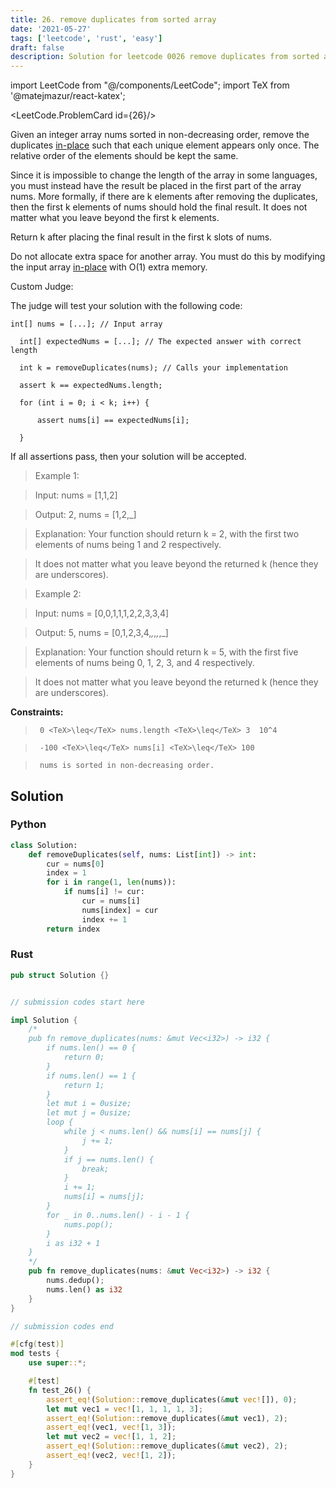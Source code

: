 ```yaml
---
title: 26. remove duplicates from sorted array
date: '2021-05-27'
tags: ['leetcode', 'rust', 'easy']
draft: false
description: Solution for leetcode 0026 remove duplicates from sorted array
---
```

import LeetCode from "@/components/LeetCode";
import TeX from '@matejmazur/react-katex';

<LeetCode.ProblemCard id={26}/>
 

  Given an integer array nums sorted in non-decreasing order, remove the duplicates [in-place](https://en.wikipedia.org/wiki/In-place_algorithm) such that each unique element appears only once. The relative order of the elements should be kept the same.

  Since it is impossible to change the length of the array in some languages, you must instead have the result be placed in the first part of the array nums. More formally, if there are k elements after removing the duplicates, then the first k elements of nums should hold the final result. It does not matter what you leave beyond the first k elements.

  Return k after placing the final result in the first k slots of nums.

  Do not allocate extra space for another array. You must do this by modifying the input array [in-place](https://en.wikipedia.org/wiki/In-place_algorithm) with O(1) extra memory.

  Custom Judge:

  The judge will test your solution with the following code:
```
int[] nums = [...]; // Input array

  int[] expectedNums = [...]; // The expected answer with correct length

  int k = removeDuplicates(nums); // Calls your implementation

  assert k == expectedNums.length;

  for (int i = 0; i < k; i++) {

      assert nums[i] == expectedNums[i];

  }
```
If all assertions pass, then your solution will be accepted.

   

 >   Example 1:

  

 >   Input: nums <TeX>=</TeX> [1,1,2]

 >   Output: 2, nums <TeX>=</TeX> [1,2,_]

 >   Explanation: Your function should return k <TeX>=</TeX> 2, with the first two elements of nums being 1 and 2 respectively.

 >   It does not matter what you leave beyond the returned k (hence they are underscores).

  

 >   Example 2:

  

 >   Input: nums <TeX>=</TeX> [0,0,1,1,1,2,2,3,3,4]

 >   Output: 5, nums <TeX>=</TeX> [0,1,2,3,4,_,_,_,_,_]

 >   Explanation: Your function should return k <TeX>=</TeX> 5, with the first five elements of nums being 0, 1, 2, 3, and 4 respectively.

 >   It does not matter what you leave beyond the returned k (hence they are underscores).

  

   

  **Constraints:**

  

 >   	0 <TeX>\leq</TeX> nums.length <TeX>\leq</TeX> 3  10^4

 >   	-100 <TeX>\leq</TeX> nums[i] <TeX>\leq</TeX> 100

 >   	nums is sorted in non-decreasing order.


## Solution
### Python
```python
class Solution:
    def removeDuplicates(self, nums: List[int]) -> int:
        cur = nums[0]
        index = 1
        for i in range(1, len(nums)):
            if nums[i] != cur:
                cur = nums[i]
                nums[index] = cur
                index += 1
        return index
```
### Rust
```rust
pub struct Solution {}


// submission codes start here

impl Solution {
    /*
    pub fn remove_duplicates(nums: &mut Vec<i32>) -> i32 {
        if nums.len() == 0 {
            return 0;
        }
        if nums.len() == 1 {
            return 1;
        }
        let mut i = 0usize;
        let mut j = 0usize;
        loop {
            while j < nums.len() && nums[i] == nums[j] {
                j += 1;
            }
            if j == nums.len() {
                break;
            }
            i += 1;
            nums[i] = nums[j];
        }
        for _ in 0..nums.len() - i - 1 {
            nums.pop();
        }
        i as i32 + 1
    }
    */
    pub fn remove_duplicates(nums: &mut Vec<i32>) -> i32 {
        nums.dedup();
        nums.len() as i32
    }
}

// submission codes end

#[cfg(test)]
mod tests {
    use super::*;

    #[test]
    fn test_26() {
        assert_eq!(Solution::remove_duplicates(&mut vec![]), 0);
        let mut vec1 = vec![1, 1, 1, 1, 3];
        assert_eq!(Solution::remove_duplicates(&mut vec1), 2);
        assert_eq!(vec1, vec![1, 3]);
        let mut vec2 = vec![1, 1, 2];
        assert_eq!(Solution::remove_duplicates(&mut vec2), 2);
        assert_eq!(vec2, vec![1, 2]);
    }
}

```
